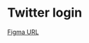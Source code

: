 # Twitter login

[Figma URL](https://www.figma.com/file/nbYvzxO2zYNOvbPm3ej0wh/Twitter-desktop-pages-(feed%2C-sigup%2C-login%2C-profile)-(Community)?type=design&node-id=0%3A1&mode=dev)
